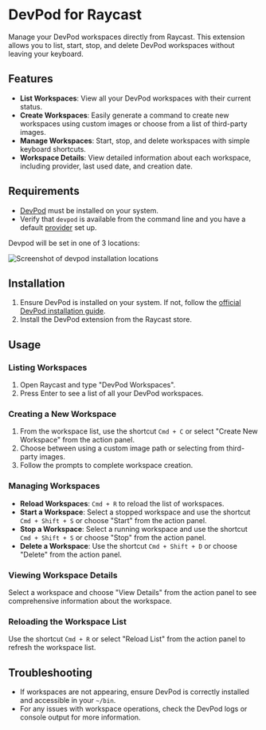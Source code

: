 # DevPod for Raycast

Manage your DevPod workspaces directly from Raycast. This extension allows you to list, start, stop, and delete DevPod workspaces without leaving your keyboard.

## Features

- **List Workspaces**: View all your DevPod workspaces with their current status.
- **Create Workspaces**: Easily generate a command to create new workspaces using custom images or choose from a list of third-party images.
- **Manage Workspaces**: Start, stop, and delete workspaces with simple keyboard shortcuts.
- **Workspace Details**: View detailed information about each workspace, including provider, last used date, and creation date.

## Requirements

- [DevPod](https://devpod.sh/) must be installed on your system.
- Verify that `devpod` is available from the command line and you have a default [provider](https://devpod.sh/docs/managing-providers/add-provider) set up.

Devpod will be set in one of 3 locations:

![Screenshot of devpod installation locations](/devpod-path.png)

## Installation

1. Ensure DevPod is installed on your system. If not, follow the [official DevPod installation guide](https://devpod.sh/docs/getting-started/install).
2. Install the DevPod extension from the Raycast store.

## Usage

### Listing Workspaces

1. Open Raycast and type "DevPod Workspaces".
2. Press Enter to see a list of all your DevPod workspaces.

### Creating a New Workspace

1. From the workspace list, use the shortcut `Cmd + C` or select "Create New Workspace" from the action panel.
2. Choose between using a custom image path or selecting from third-party images.
3. Follow the prompts to complete workspace creation.

### Managing Workspaces

- **Reload Workspaces**: `Cmd + R` to reload the list of workspaces.
- **Start a Workspace**: Select a stopped workspace and use the shortcut `Cmd + Shift + S` or choose "Start" from the action panel.
- **Stop a Workspace**: Select a running workspace and use the shortcut `Cmd + Shift + S` or choose "Stop" from the action panel.
- **Delete a Workspace**: Use the shortcut `Cmd + Shift + D` or choose "Delete" from the action panel.

### Viewing Workspace Details

Select a workspace and choose "View Details" from the action panel to see comprehensive information about the workspace.

### Reloading the Workspace List

Use the shortcut `Cmd + R` or select "Reload List" from the action panel to refresh the workspace list.

## Troubleshooting

- If workspaces are not appearing, ensure DevPod is correctly installed and accessible in your `~/bin`.
- For any issues with workspace operations, check the DevPod logs or console output for more information.
